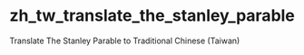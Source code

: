 # zh_tw_translate_the_stanley_parable
Translate The Stanley Parable to Traditional Chinese (Taiwan)
